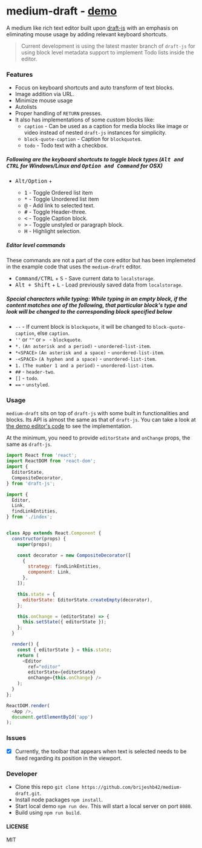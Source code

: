 # medium-draft - [demo](http://bitwiser.in/medium-draft/)

A medium like rich text editor built upon [draft-js](https://facebook.github.io/draft-js/) with an emphasis on eliminating mouse usage by adding relevant keyboard shortcuts.

> Current development is using the latest master branch of `draft-js` for using block level metadata support to implement Todo lists inside the editor.

### Features

- Focus on keyboard shortcuts and auto transform of text blocks.
- Image addition via URL.
- Minimize mouse usage
- Autolists
- Proper handling of `RETURN` presses.
- It also has implementations of some custom blocks like:
    - `caption` - Can be used as a caption for media blocks like image or video instead of nested `draft-js` instances for simplicity.
    - `block-quote-caption` - Caption for `blockquote`s.
    - `todo` - Todo text with a checkbox.

##### Following are the keyboard shortcuts to toggle block types (<kbd>Alt and CTRL</kbd> for Windows/Linux and <kbd>Option and Command</kbd> for OSX)
*   <kbd>Alt/Option</kbd> +

    *   <kbd>1</kbd> - Toggle Ordered list item
    *   <kbd>*</kbd> - Toggle Unordered list item
    *   <kbd>@</kbd> - Add link to selected text.
    *   <kbd>#</kbd> - Toggle Header-three.
    *   <kbd><</kbd> - Toggle Caption block.
    *   <kbd>></kbd> - Toggle unstyled or paragraph block.
    *   <kbd>H</kbd> - Highlight selection.

##### Editor level commands

These commands are not a part of the core editor but has been implemeted in the example code that uses the `medium-draft` editor.

*   <kbd>Command/CTRL</kbd> + <kbd>S</kbd> - Save current data to `localstorage`.
*   <kbd>Alt + Shift</kbd> + <kbd>L</kbd> - Load previously saved data from `localstorage`.

##### Special characters while typing: While typing in an empty block, if the content matches one of the following, that particular block's type and look will be changed to the corresponding block specified below

*   `--` - If current block is `blockquote`, it will be changed to `block-quote-caption`, else `caption`.
*   `''` or `""` or `> ` - `blockquote`.
*   `*.` `(An asterisk and a period)` - `unordered-list-item`.
*   `*<SPACE>` `(An asterisk and a space)` - `unordered-list-item`.
*   `-<SPACE>` `(A hyphen and a space)` - `unordered-list-item`.
*   `1.` `(The number 1 and a period)` - `unordered-list-item`.
*   `##` - `header-two`.
*   `[]` - `todo`.
*   `==` - `unstyled`.

### Usage

`medium-draft` sits on top of `draft-js` with some built in functionalities and blocks. Its API is almost the same as that of `draft-js`. You can take a look at [the demo editor's code](https://github.com/brijeshb42/medium-draft/tree/master/src/example.js) to see the implementation.

At the minimum, you need to provide `editorState` and `onChange` props, the same as `draft-js`.

```javascript
import React from 'react';
import ReactDOM from 'react-dom';
import {
  EditorState,
  CompositeDecorator,
} from 'draft-js';

import {
  Editor,
  Link,
  findLinkEntities,
} from './index';


class App extends React.Component {
  constructor(props) {
    super(props);

    const decorator = new CompositeDecorator([
      {
        strategy: findLinkEntities,
        component: Link,
      },
    ]);

    this.state = {
      editorState: EditorState.createEmpty(decorator),
    };

    this.onChange = (editorState) => {
      this.setState({ editorState });
    };
  }

  render() {
    const { editorState } = this.state;
    return (
      <Editor
        ref="editor"
        editorState={editorState}
        onChange={this.onChange} />
    );
  }
};

ReactDOM.render(
  <App />,
  document.getElementById('app')
);
```

### Issues

- [x] Currently, the toolbar that appears when text is selected needs to be fixed regarding its position in the viewport.

### Developer

- Clone this repo `git clone https://github.com/brijeshb42/medium-draft.git`.
- Install node packages `npm install`.
- Start local demo `npm run dev`. This will start a local server on port `8080`.
- Build using `npm run build`.

#### LICENSE

MIT
